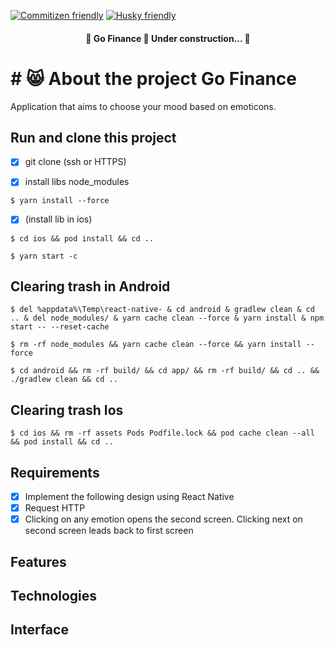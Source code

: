 [![Commitizen friendly](https://img.shields.io/badge/Commitzen-friendly-%237159c1?style=for-the-badge&logo=ghost)](http://commitizen.github.io/cz-cli/) [![Husky friendly](https://img.shields.io/badge/Husky-friendly-%237159c1?style=for-the-badge&logo=ghost)](https://typicode.github.io/husky/#/)

<h4 align="center"> 
	🚧  Go Finance  🚀 Under construction...  🚧
</h4>

# # 😸 About the project Go Finance

Application that aims to choose your mood based on emoticons.

## Run and clone this project

- [x] git clone (ssh or HTTPS)

- [x] install libs node_modules

```
$ yarn install --force
```
- [x]  (install lib in ios)
```
$ cd ios && pod install && cd ..
```

```
$ yarn start -c
```

## Clearing trash in Android

```
$ del %appdata%\Temp\react-native- & cd android & gradlew clean & cd .. & del node_modules/ & yarn cache clean --force & yarn install & npm start -- --reset-cache
```
```
$ rm -rf node_modules && yarn cache clean --force && yarn install --force
```
```
$ cd android && rm -rf build/ && cd app/ && rm -rf build/ && cd .. && ./gradlew clean && cd ..
```

## Clearing trash Ios

```
$ cd ios && rm -rf assets Pods Podfile.lock && pod cache clean --all && pod install && cd ..
```

## Requirements
- [x] Implement the following design using React Native
- [x] Request HTTP
- [x] Clicking on any emotion opens the second screen. Clicking next on second screen leads back to first screen

## Features

## Technologies


## Interface
<p align="center">

</p>

